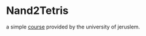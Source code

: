 # Nand2Tetris

a simple [course](https://www.coursera.org/learn/build-a-computer/home/welcome) provided by the university of jeruslem.


